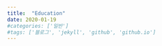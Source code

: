 ```yaml
---
title:  "Education"
date: 2020-01-19
#categories: ['일반']
#tags: ['블로그', 'jekyll', 'github', 'github.io']
---
```


